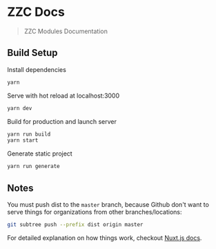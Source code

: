 # ZZC Docs

> ZZC Modules Documentation

## Build Setup

Install dependencies
```bash
yarn
```

Serve with hot reload at localhost:3000
```bash
yarn dev
```

Build for production and launch server
```bash
yarn run build
yarn start
```

Generate static project
```bash
yarn run generate
```

## Notes

You must push dist to the `master` branch, because Github don't want to serve things for organizations from other branches/locations:

```bash
git subtree push --prefix dist origin master
```

For detailed explanation on how things work, checkout [Nuxt.js docs](https://nuxtjs.org).
